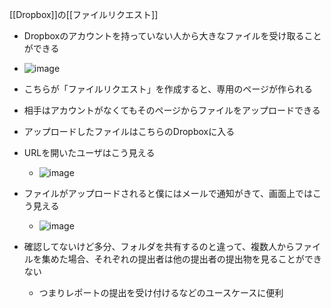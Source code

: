 
[[Dropbox]]の[[ファイルリクエスト]]
- Dropboxのアカウントを持っていない人から大きなファイルを受け取ることができる
- ![image](https://gyazo.com/c9a53d21db0a787d84529aa5cfac9fbe/thumb/1000)
- こちらが「ファイルリクエスト」を作成すると、専用のページが作られる
- 相手はアカウントがなくてもそのページからファイルをアップロードできる
- アップロードしたファイルはこちらのDropboxに入る

- URLを開いたユーザはこう見える
    - ![image](https://gyazo.com/eea1ab310dcc17008af842867299860d/thumb/1000)
- ファイルがアップロードされると僕にはメールで通知がきて、画面上ではこう見える
    - ![image](https://gyazo.com/dce162ce847826a50f30203b7f0e9ca8/thumb/1000)

- 確認してないけど多分、フォルダを共有するのと違って、複数人からファイルを集めた場合、それぞれの提出者は他の提出者の提出物を見ることができない
    - つまりレポートの提出を受け付けるなどのユースケースに便利